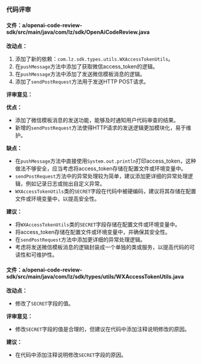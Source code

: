 ### 代码评审

#### 文件：a/openai-code-review-sdk/src/main/java/com/lz/sdk/OpenAiCodeReview.java

**改动点：**
1. 添加了新的依赖：`com.lz.sdk.types.utils.WXAccessTokenUtils`。
2. 在`pushMessage`方法中添加了获取微信access_token的逻辑。
3. 在`pushMessage`方法中添加了发送微信模板消息的逻辑。
4. 添加了`sendPostRequest`方法用于发送HTTP POST请求。

**评审意见：**

**优点：**
- 添加了微信模板消息的发送功能，能够及时通知用户代码审查的结果。
- 新增的`sendPostRequest`方法使得HTTP请求的发送逻辑更加模块化，易于维护。

**缺点：**
- 在`pushMessage`方法中直接使用`System.out.println`打印access_token，这种做法不够安全，应当考虑将access_token存储在配置文件或环境变量中。
- `sendPostRequest`方法中的异常处理较为简单，建议添加更详细的异常处理逻辑，例如记录日志或抛出自定义异常。
- `WXAccessTokenUtils`类的`SECRET`字段在代码中被硬编码，建议将其存储在配置文件或环境变量中，以提高安全性。

**建议：**
- 将`WXAccessTokenUtils`类的`SECRET`字段存储在配置文件或环境变量中。
- 将access_token存储在配置文件或环境变量中，并确保其安全性。
- 在`sendPostRequest`方法中添加更详细的异常处理逻辑。
- 考虑将发送微信模板消息的逻辑封装成一个单独的类或服务，以提高代码的可读性和可维护性。

#### 文件：a/openai-code-review-sdk/src/main/java/com/lz/sdk/types/utils/WXAccessTokenUtils.java

**改动点：**
- 修改了`SECRET`字段的值。

**评审意见：**

- 修改`SECRET`字段的值是合理的，但建议在代码中添加注释说明修改的原因。

**建议：**
- 在代码中添加注释说明修改`SECRET`字段的原因。